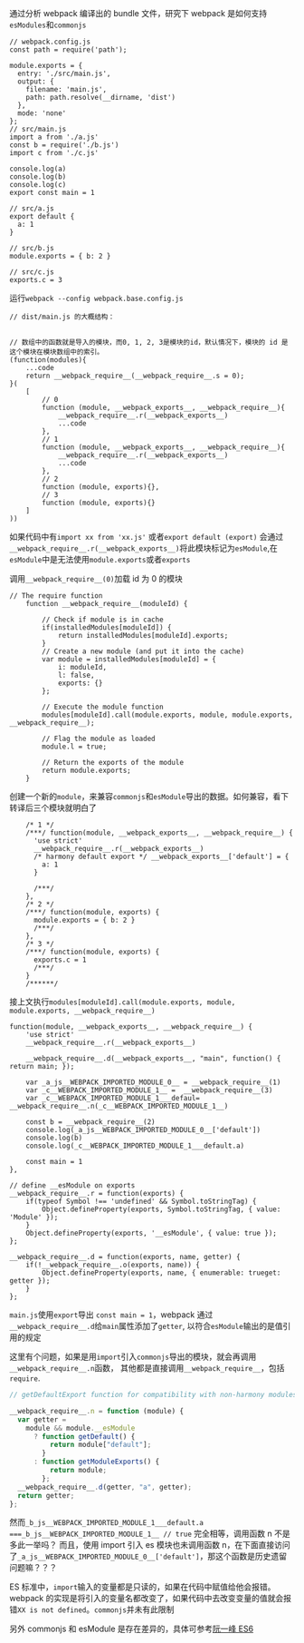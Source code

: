 通过分析 webpack 编译出的 bundle 文件，研究下 webpack 是如何支持`esModules`和`commonjs`

```
// webpack.config.js
const path = require('path');

module.exports = {
  entry: './src/main.js',
  output: {
    filename: 'main.js',
    path: path.resolve(__dirname, 'dist')
  },
  mode: 'none'
};
// src/main.js
import a from './a.js'
const b = require('./b.js')
import c from './c.js'

console.log(a)
console.log(b)
console.log(c)
export const main = 1

// src/a.js
export default {
  a: 1
}

// src/b.js
module.exports = { b: 2 }

// src/c.js
exports.c = 3
```

运行`webpack --config webpack.base.config.js`

```
// dist/main.js 的大概结构：


// 数组中的函数就是导入的模块，而0, 1, 2, 3是模块的id，默认情况下，模块的 id 是这个模块在模块数组中的索引。
(function(modules){
    ...code
    return __webpack_require__(__webpack_require__.s = 0);
}(
    [
        // 0
        function (module, __webpack_exports__, __webpack_require__){
            __webpack_require__.r(__webpack_exports__)
            ...code
        },
        // 1
        function (module, __webpack_exports__, __webpack_require__){
            __webpack_require__.r(__webpack_exports__)
            ...code
        },
        // 2
        function (module, exports){},
        // 3
        function (module, exports){}
    ]
))
```

如果代码中有`import xx from 'xx.js'` 或者`export default (export)` 会通过`__webpack_require__.r(__webpack_exports__)`将此模块标记为`esModule`,在`esModule`中是无法使用`module.exports`或者`exports`

调用`__webpack_require__(0)`加载 id 为 0 的模块

```
// The require function
 	function __webpack_require__(moduleId) {

 		// Check if module is in cache
 		if(installedModules[moduleId]) {
 			return installedModules[moduleId].exports;
 		}
 		// Create a new module (and put it into the cache)
 		var module = installedModules[moduleId] = {
 			i: moduleId,
 			l: false,
 			exports: {}
 		};

 		// Execute the module function
 		modules[moduleId].call(module.exports, module, module.exports, __webpack_require__);

		// Flag the module as loaded
 		module.l = true;

 		// Return the exports of the module
 		return module.exports;
 	}
```

创建一个新的`module`，来兼容`commonjs`和`esModule`导出的数据。如何兼容，看下转译后三个模块就明白了

```
    /* 1 */
    /***/ function(module, __webpack_exports__, __webpack_require__) {
      'use strict'
      __webpack_require__.r(__webpack_exports__)
      /* harmony default export */ __webpack_exports__['default'] = {
        a: 1
      }

      /***/
    },
    /* 2 */
    /***/ function(module, exports) {
      module.exports = { b: 2 }
      /***/
    },
    /* 3 */
    /***/ function(module, exports) {
      exports.c = 1
      /***/
    }
    /******/
```

接上文执行`modules[moduleId].call(module.exports, module, module.exports, __webpack_require__)`

```
function(module, __webpack_exports__, __webpack_require__) {
    'use strict'
    __webpack_require__.r(__webpack_exports__)

    __webpack_require__.d(__webpack_exports__, "main", function() { return main; });

    var _a_js__WEBPACK_IMPORTED_MODULE_0__ = __webpack_require__(1)
    var _c__WEBPACK_IMPORTED_MODULE_1__ =  __webpack_require__(3)
    var _c__WEBPACK_IMPORTED_MODULE_1___defaul= __webpack_require__.n(_c__WEBPACK_IMPORTED_MODULE_1__)

    const b = __webpack_require__(2)
    console.log(_a_js__WEBPACK_IMPORTED_MODULE_0__['default'])
    console.log(b)
    console.log(_c__WEBPACK_IMPORTED_MODULE_1___default.a)

    const main = 1
},

// define __esModule on exports
__webpack_require__.r = function(exports) {
	if(typeof Symbol !== 'undefined' && Symbol.toStringTag) {
		Object.defineProperty(exports, Symbol.toStringTag, { value: 'Module' });
	}
	Object.defineProperty(exports, '__esModule', { value: true });
};

__webpack_require__.d = function(exports, name, getter) {
	if(!__webpack_require__.o(exports, name)) {
		Object.defineProperty(exports, name, { enumerable: trueget: getter });
	}
};
```

`main.js`使用`export`导出 `const main = 1`，webpack 通过`__webpack_require__.d`给`main`属性添加了`getter`, 以符合`esModule`输出的是值引用的规定

这里有个问题，如果是用`import`引入`commonjs`导出的模块，就会再调用`__webpack_require__.n`函数， 其他都是直接调用`__webpack_require__`，包括`require`.

```js
// getDefaultExport function for compatibility with non-harmony modules

__webpack_require__.n = function (module) {
  var getter =
    module && module.__esModule
      ? function getDefault() {
          return module["default"];
        }
      : function getModuleExports() {
          return module;
        };
  __webpack_require__.d(getter, "a", getter);
  return getter;
};
```

然而`_b_js__WEBPACK_IMPORTED_MODULE_1___default.a ===_b_js__WEBPACK_IMPORTED_MODULE_1__ // true` 完全相等，调用函数 n 不是多此一举吗？ 而且，使用 import 引入 es 模块也未调用函数 n，在下面直接访问了`_a_js__WEBPACK_IMPORTED_MODULE_0__['default']`，那这个函数是历史遗留问题嘛？？？

ES 标准中，`import`输入的变量都是只读的，如果在代码中赋值给他会报错。webpack 的实现是将引入的变量名都改变了，如果代码中去改变变量的值就会报错`XX is not defined`。`commonjs`并未有此限制

另外 commonjs 和 esModule 是存在差异的，具体可参考[阮一峰 ES6](http://es6.ruanyifeng.com/#docs/module-loader#ES6-模块与-CommonJS-模块的差异)

